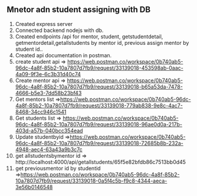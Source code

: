 ## Mnetor adn student assigning with DB ##

 1. Created express server
 2. Connected backend nodejs with db.
 3. Created endpoints /api for mentor, student, getstudentdetail, getmentordetail,getallstudents by mentor id, previous assign mentor by student id..
 4. Created api documentation in postman.
 5. create student api => https://web.postman.co/workspace/0b740ab5-96dc-4a8f-85b2-10a7807d7fb9/request/33139018-453598ab-0aac-4a09-9f3e-6c3b31d40c74
 6. Create mentor api => https://web.postman.co/workspace/0b740ab5-96dc-4a8f-85b2-10a7807d7fb9/request/33139018-b65a53da-7478-4666-b5e3-7dd58b23bf43
 7. Get mentors list =>https://web.postman.co/workspace/0b740ab5-96dc-4a8f-85b2-10a7807d7fb9/request/33139018-779ab838-9e8c-4ac7-8468-34cc946c1541
 8. Get students list => https://web.postman.co/workspace/0b740ab5-96dc-4a8f-85b2-10a7807d7fb9/request/33139018-96ae0d0a-217b-403d-a57b-040bcc354ead
 9. Update studentbyid =>https://web.postman.co/workspace/0b740ab5-96dc-4a8f-85b2-10a7807d7fb9/request/33139018-72685b8b-232a-4948-aec4-63a43a9b3c7c
 10. get allstudentsbymentor id => http://localhost:4000/api/getallstudents/65f5e82bfdb86c7513bb0d45
 11. get previousmentor id by studentid =>https://web.postman.co/workspace/0b740ab5-96dc-4a8f-85b2-10a7807d7fb9/request/33139018-0a5f4c5b-f9c8-4344-aeca-3e56b0146548
